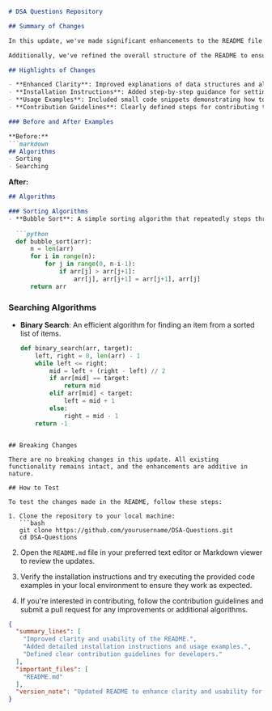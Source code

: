 ```markdown
# DSA Questions Repository

## Summary of Changes

In this update, we've made significant enhancements to the README file of the DSA Questions repository. The primary focus of these changes is to improve clarity and usability for developers and contributors. We've added detailed sections that outline how to contribute effectively, provided clearer installation instructions, and included examples to illustrate the usage of key features. 

Additionally, we've refined the overall structure of the README to ensure that essential information is easily accessible. This update aims to foster a better understanding of the repository's purpose and to streamline the onboarding process for new contributors. 

## Highlights of Changes

- **Enhanced Clarity**: Improved explanations of data structures and algorithms covered in the repository.
- **Installation Instructions**: Added step-by-step guidance for setting up the project locally.
- **Usage Examples**: Included small code snippets demonstrating how to utilize various algorithms effectively.
- **Contribution Guidelines**: Clearly defined steps for contributing to the project, including coding standards and pull request procedures.

### Before and After Examples

**Before:**
```markdown
## Algorithms
- Sorting
- Searching
```

**After:**
```markdown
## Algorithms

### Sorting Algorithms
- **Bubble Sort**: A simple sorting algorithm that repeatedly steps through the list, compares adjacent elements, and swaps them if they are in the wrong order.
  
  ```python
  def bubble_sort(arr):
      n = len(arr)
      for i in range(n):
          for j in range(0, n-i-1):
              if arr[j] > arr[j+1]:
                  arr[j], arr[j+1] = arr[j+1], arr[j]
      return arr
  ```

### Searching Algorithms
- **Binary Search**: An efficient algorithm for finding an item from a sorted list of items.
  
  ```python
  def binary_search(arr, target):
      left, right = 0, len(arr) - 1
      while left <= right:
          mid = left + (right - left) // 2
          if arr[mid] == target:
              return mid
          elif arr[mid] < target:
              left = mid + 1
          else:
              right = mid - 1
      return -1
  ```
```

## Breaking Changes

There are no breaking changes in this update. All existing functionality remains intact, and the enhancements are additive in nature.

## How to Test

To test the changes made in the README, follow these steps:

1. Clone the repository to your local machine:
   ```bash
   git clone https://github.com/yourusername/DSA-Questions.git
   cd DSA-Questions
   ```

2. Open the `README.md` file in your preferred text editor or Markdown viewer to review the updates.

3. Verify the installation instructions and try executing the provided code examples in your local environment to ensure they work as expected.

4. If you're interested in contributing, follow the contribution guidelines and submit a pull request for any improvements or additional algorithms.

```json
{
  "summary_lines": [
    "Improved clarity and usability of the README.",
    "Added detailed installation instructions and usage examples.",
    "Defined clear contribution guidelines for developers."
  ],
  "important_files": [
    "README.md"
  ],
  "version_note": "Updated README to enhance clarity and usability for contributors."
}
```
```